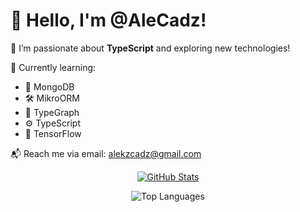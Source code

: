 <h1>👋 Hello, I'm @AleCadz!</h1>

<p>🚀 I’m passionate about <strong>TypeScript</strong> and exploring new technologies!</p>

<p>🌱 Currently learning:</p>
<ul>
  <li>🔗 MongoDB</li>
  <li>🛠 MikroORM</li>
  <li>🎯 TypeGraph</li>
  <li>⚙️ TypeScript</li>
  <li>🧠 TensorFlow</li>
</ul>

<p>📬 Reach me via email: <a href="mailto:alekzcadz@gmail.com">alekzcadz@gmail.com</a></p>

<p align="center">
  <a href="https://github.com/anuraghazra/github-readme-stats">
    <img src="https://github-readme-stats.vercel.app/api?username=AleCadz" alt="GitHub Stats" />
  </a>
</p>

<p align="center">
  <img src="https://github-readme-stats.vercel.app/api/top-langs/?username=AleCadz&langs_count=8&hide=CMake,PHP,Dart" alt="Top Languages" />
</p>
